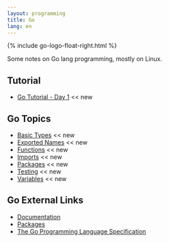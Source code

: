 ```yaml
---
layout: programming
title: Go
lang: en
---
```

{% include go-logo-float-right.html %}

Some notes on Go lang programming, mostly on Linux.

## Tutorial
* [Go Tutorial - Day 1](tuto-01/day-01.html) <span class="badge badge-primary"><< new</span>

## Go Topics
* [Basic Types](docs/basic_types.html) <span class="badge badge-primary"><< new</span>
* [Exported Names](docs/exported_names.html) <span class="badge badge-primary"><< new</span>
* [Functions](docs/functions.html) <span class="badge badge-primary"><< new</span>
* [Imports](docs/imports.html) <span class="badge badge-primary"><< new</span>
* [Packages](docs/packages.html) <span class="badge badge-primary"><< new</span>
* [Testing](docs/testing/testing.html) <span class="badge badge-primary"><< new</span>
* [Variables](docs/variables.html) <span class="badge badge-primary"><< new</span>

## Go External Links
* [Documentation](https://golang.org/doc/)
* [Packages](https://golang.org/pkg/)
* [The Go Programming Language Specification](https://golang.org/ref/spec)
